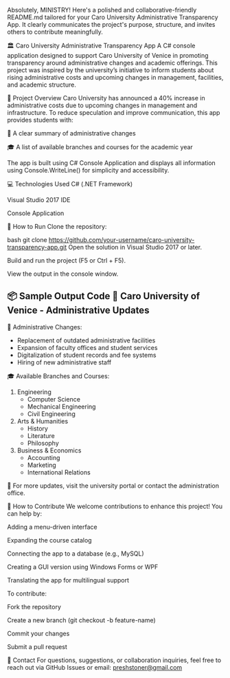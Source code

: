 Absolutely, MINISTRY! Here's a polished and collaborative-friendly README.md tailored for your Caro University Administrative Transparency App. It clearly communicates the project's purpose, structure, and invites others to contribute meaningfully.

🏛️ Caro University Administrative Transparency App
A C# console application designed to support Caro University of Venice in promoting transparency around administrative changes and academic offerings. This project was inspired by the university’s initiative to inform students about rising administrative costs and upcoming changes in management, facilities, and academic structure.

🎯 Project Overview
Caro University has announced a 40% increase in administrative costs due to upcoming changes in management and infrastructure. To reduce speculation and improve communication, this app provides students with:

📢 A clear summary of administrative changes

🎓 A list of available branches and courses for the academic year

The app is built using C# Console Application and displays all information using Console.WriteLine() for simplicity and accessibility.

💻 Technologies Used
C# (.NET Framework)

Visual Studio 2017 IDE

Console Application

🧪 How to Run
Clone the repository:

bash
git clone https://github.com/your-username/caro-university-transparency-app.git
Open the solution in Visual Studio 2017 or later.

Build and run the project (F5 or Ctrl + F5).

View the output in the console window.

📦 Sample Output
Code
📢 Caro University of Venice - Administrative Updates
-----------------------------------------------------

🔧 Administrative Changes:
- Replacement of outdated administrative facilities
- Expansion of faculty offices and student services
- Digitalization of student records and fee systems
- Hiring of new administrative staff

🎓 Available Branches and Courses:
1. Engineering
   - Computer Science
   - Mechanical Engineering
   - Civil Engineering
2. Arts & Humanities
   - History
   - Literature
   - Philosophy
3. Business & Economics
   - Accounting
   - Marketing
   - International Relations

📌 For more updates, visit the university portal or contact the administration office.

🤝 How to Contribute
We welcome contributions to enhance this project! You can help by:

Adding a menu-driven interface

Expanding the course catalog

Connecting the app to a database (e.g., MySQL)

Creating a GUI version using Windows Forms or WPF

Translating the app for multilingual support

To contribute:

Fork the repository

Create a new branch (git checkout -b feature-name)

Commit your changes

Submit a pull request

📧 Contact
For questions, suggestions, or collaboration inquiries, feel free to reach out via GitHub Issues or email: preshstoner@gmail.com
